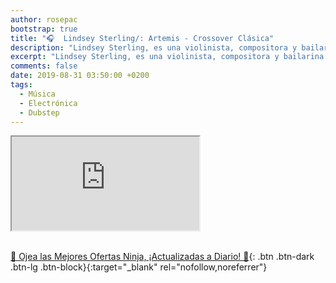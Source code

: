 ```yaml
---
author: rosepac
bootstrap: true
title: "🎧  Lindsey Sterling/: Artemis - Crossover Clásica"
description: "Lindsey Sterling, es una violinista, compositora y bailarina estadounidense. Que presenta sus actuaciones coreografiadas con el violín, a través de vídeos de Youtube."
excerpt: "Lindsey Sterling, es una violinista, compositora y bailarina estadounidense. Que presenta sus actuaciones coreografiadas con el violín, a través de vídeos de Youtube."
comments: false
date: 2019-08-31 03:50:00 +0200
tags:
  - Música
  - Electrónica
  - Dubstep
---
```


<div class="embed-responsive embed-responsive-16by9">
  <iframe class="embed-responsive-item" src="https://www.youtube-nocookie.com/embed/VsN7E35LpJE?rel=0" allowfullscreen></iframe>
</div><br/>

[🎁 Ojea las Mejores Ofertas Ninja, ¡Actualizadas a Diario! 🛒](https://www.amazon.es/shop/cibercursos){: .btn .btn-dark .btn-lg .btn-block}{:target="_blank" rel="nofollow,noreferrer"}